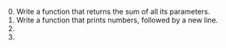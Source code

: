 0. Write a function that returns the sum of all its parameters.
1. Write a function that prints numbers, followed by a new line.
2.
3.
